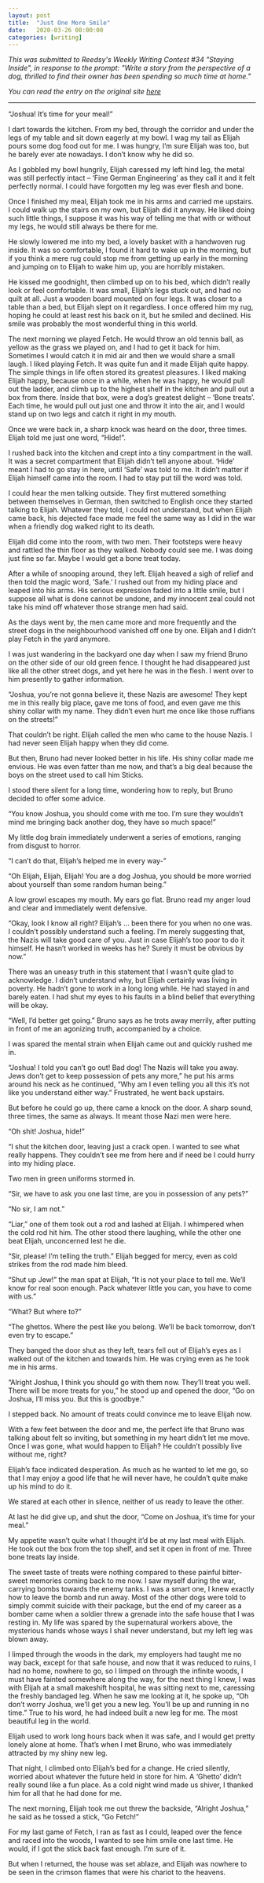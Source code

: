 ```yaml
---
layout: post
title:  "Just One More Smile"
date:   2020-03-26 00:00:00
categories: [writing]
---
```


_This was submitted to Reedsy's Weekly Writing Contest #34 "Staying Inside", in response to the prompt: "Write a story from the perspective of a dog, thrilled to find their owner has been spending so much time at home."_

_You can read the entry on the original site [here](https://blog.reedsy.com/short-story/zp8nu2/)_

***
“Joshua! It’s time for your meal!”

I dart towards the kitchen. From my bed, through the corridor and under the legs of my table and sit down eagerly at my bowl. I wag my tail as Elijah pours some dog food out for me. I was hungry, I’m sure Elijah was too, but he barely ever ate nowadays. I don’t know why he did so.

As I gobbled my bowl hungrily, Elijah caressed my left hind leg, the metal was still perfectly intact – ‘Fine German Engineering’ as they call it and it felt perfectly normal. I could have forgotten my leg was ever flesh and bone.

Once I finished my meal, Elijah took me in his arms and carried me upstairs. I could walk up the stairs on my own, but Elijah did it anyway. He liked doing such little things, I suppose it was his way of telling me that with or without my legs, he would still always be there for me.

He slowly lowered me into my bed, a lovely basket with a handwoven rug inside. It was so comfortable, I found it hard to wake up in the morning, but if you think a mere rug could stop me from getting up early in the morning and jumping on to Elijah to wake him up, you are horribly mistaken.

He kissed me goodnight, then climbed up on to his bed, which didn’t really look or feel comfortable. It was small, Elijah’s legs stuck out, and had no quilt at all. Just a wooden board mounted on four legs. It was closer to a table than a bed, but Elijah slept on it regardless. I once offered him my rug, hoping he could at least rest his back on it, but he smiled and declined. His smile was probably the most wonderful thing in this world.

The next morning we played Fetch. He would throw an old tennis ball, as yellow as the grass we played on, and I had to get it back for him. Sometimes I would catch it in mid air and then we would share a small laugh. I liked playing Fetch. It was quite fun and it made Elijah quite happy. The simple things in life often stored its greatest pleasures. I liked making Elijah happy, because once in a while, when he was happy, he would pull out the ladder, and climb up to the highest shelf in the kitchen and pull out a box from there. Inside that box, were a dog’s greatest delight – ‘Bone treats’. Each time, he would pull out just one and throw it into the air, and I would stand up on two legs and catch it right in my mouth.

Once we were back in, a sharp knock was heard on the door, three times. Elijah told me just one word, “Hide!”.

I rushed back into the kitchen and crept into a tiny compartment in the wall. It was a secret compartment that Elijah didn’t tell anyone about. ‘Hide’ meant I had to go stay in here, until ‘Safe’ was told to me. It didn’t matter if Elijah himself came into the room. I had to stay put till the word was told.

I could hear the men talking outside. They first muttered something between themselves in German, then switched to English once they started talking to Elijah. Whatever they told, I could not understand, but when Elijah came back, his dejected face made me feel the same way as I did in the war when a friendly dog walked right to its death.

Elijah did come into the room, with two men. Their footsteps were heavy and rattled the thin floor as they walked. Nobody could see me. I was doing just fine so far. Maybe I would get a bone treat today.

After a while of snooping around, they left. Elijah heaved a sigh of relief and then told the magic word, ’Safe.’ I rushed out from my hiding place and leaped into his arms. His serious expression faded into a little smile, but I suppose all what is done cannot be undone, and my innocent zeal could not take his mind off whatever those strange men had said.

As the days went by, the men came more and more frequently and the street dogs in the neighbourhood vanished off one by one. Elijah and I didn’t play Fetch in the yard anymore.

I was just wandering in the backyard one day when I saw my friend Bruno on the other side of our old green fence. I thought he had disappeared just like all the other street dogs, and yet here he was in the flesh. I went over to him presently to gather information.

“Joshua, you’re not gonna believe it, these Nazis are awesome! They kept me in this really big place, gave me tons of food, and even gave me this shiny collar with my name. They didn’t even hurt me once like those ruffians on the streets!”

That couldn’t be right. Elijah called the men who came to the house Nazis. I had never seen Elijah happy when they did come.

But then, Bruno had never looked better in his life. His shiny collar made me envious. He was even fatter than me now, and that’s a big deal because the boys on the street used to call him Sticks.

I stood there silent for a long time, wondering how to reply, but Bruno decided to offer some advice.

“You know Joshua, you should come with me too. I’m sure they wouldn’t mind me bringing back another dog, they have so much space!”

My little dog brain immediately underwent a series of emotions, ranging from disgust to horror.

“I can’t do that, Elijah’s helped me in every way-”

“Oh Elijah, Elijah, Elijah! You are a dog Joshua, you should be more worried about yourself than some random human being.”

A low growl escapes my mouth. My ears go flat. Bruno read my anger loud and clear and immediately went defensive.

“Okay, look I know all right? Elijah’s … been there for you when no one was. I couldn’t possibly understand such a feeling. I’m merely suggesting that, the Nazis will take good care of you. Just in case Elijah’s too poor to do it himself. He hasn’t worked in weeks has he? Surely it must be obvious by now.”

There was an uneasy truth in this statement that I wasn’t quite glad to acknowledge. I didn’t understand why, but Elijah certainly was living in poverty. He hadn’t gone to work in a long long while. He had stayed in and barely eaten. I had shut my eyes to his faults in a blind belief that everything will be okay.

“Well, I’d better get going.” Bruno says as he trots away merrily, after putting in front of me an agonizing truth, accompanied by a choice.

I was spared the mental strain when Elijah came out and quickly rushed me in.

“Joshua! I told you can’t go out! Bad dog! The Nazis will take you away. Jews don’t get to keep possession of pets any more,” he put his arms around his neck as he continued, “Why am I even telling you all this it’s not like you understand either way.” Frustrated, he went back upstairs.

But before he could go up, there came a knock on the door. A sharp sound, three times, the same as always. It meant those Nazi men were here.

“Oh shit! Joshua, hide!”

“I shut the kitchen door, leaving just a crack open. I wanted to see what really happens. They couldn’t see me from here and if need be I could hurry into my hiding place.

Two men in green uniforms stormed in.

“Sir, we have to ask you one last time, are you in possession of any pets?”

“No sir, I am not.”

“Liar,” one of them took out a rod and lashed at Elijah. I whimpered when the cold rod hit him. The other stood there laughing, while the other one beat Elijah, unconcerned lest he die.

“Sir, please! I’m telling the truth.” Elijah begged for mercy, even as cold strikes from the rod made him bleed.

“Shut up Jew!” the man spat at Elijah, “It is not your place to tell me. We’ll know for real soon enough. Pack whatever little you can, you have to come with us.”

“What? But where to?”

“The ghettos. Where the pest like you belong. We’ll be back tomorrow, don’t even try to escape.”

They banged the door shut as they left, tears fell out of Elijah’s eyes as I walked out of the kitchen and towards him. He was crying even as he took me in his arms.

“Alright Joshua, I think you should go with them now. They’ll treat you well. There will be more treats for you,” he stood up and opened the door, “Go on Joshua, I’ll miss you. But this is goodbye.”

I stepped back. No amount of treats could convince me to leave Elijah now.

With a few feet between the door and me, the perfect life that Bruno was talking about felt so inviting, but something in my heart didn’t let me move. Once I was gone, what would happen to Elijah? He couldn’t possibly live without me, right?

Elijah’s face indicated desperation. As much as he wanted to let me go, so that I may enjoy a good life that he will never have, he couldn’t quite make up his mind to do it.

We stared at each other in silence, neither of us ready to leave the other.

At last he did give up, and shut the door, “Come on Joshua, it’s time for your meal.”

My appetite wasn’t quite what I thought it’d be at my last meal with Elijah. He took out the box from the top shelf, and set it open in front of me. Three bone treats lay inside.

The sweet taste of treats were nothing compared to these painful bitter-sweet memories coming back to me now. I saw myself during the war, carrying bombs towards the enemy tanks. I was a smart one, I knew exactly how to leave the bomb and run away. Most of the other dogs were told to simply commit suicide with their package, but the end of my career as a bomber came when a soldier threw a grenade into the safe house that I was resting in. My life was spared by the supernatural workers above, the mysterious hands whose ways I shall never understand, but my left leg was blown away.

I limped through the woods in the dark, my employers had taught me no way back, except for that safe house, and now that it was reduced to ruins, I had no home, nowhere to go, so I limped on through the infinite woods, I must have fainted somewhere along the way, for the next thing I knew, I was with Elijah at a small makeshift hospital, he was sitting next to me, caressing the freshly bandaged leg. When he saw me looking at it, he spoke up, “Oh don’t worry Joshua, we’ll get you a new leg. You’ll be up and running in no time.” True to his word, he had indeed built a new leg for me. The most beautiful leg in the world.

Elijah used to work long hours back when it was safe, and I would get pretty lonely alone at home. That’s when I met Bruno, who was immediately attracted by my shiny new leg.

That night, I climbed onto Elijah’s bed for a change. He cried silently, worried about whatever the future held in store for him. A ‘Ghetto’ didn’t really sound like a fun place. As a cold night wind made us shiver, I thanked him for all that he had done for me.

The next morning, Elijah took me out threw the backside, “Alright Joshua,” he said as he tossed a stick, “Go Fetch!”

For my last game of Fetch, I ran as fast as I could, leaped over the fence and raced into the woods, I wanted to see him smile one last time. He would, if I got the stick back fast enough. I’m sure of it.

But when I returned, the house was set ablaze, and Elijah was nowhere to be seen in the crimson flames that were his chariot to the heavens.